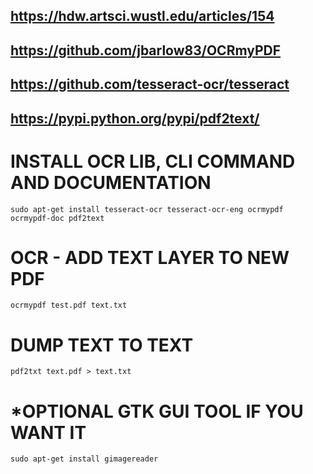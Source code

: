 ## https://hdw.artsci.wustl.edu/articles/154
## https://github.com/jbarlow83/OCRmyPDF
## https://github.com/tesseract-ocr/tesseract
## https://pypi.python.org/pypi/pdf2text/

# INSTALL OCR LIB, CLI COMMAND AND DOCUMENTATION 
```
sudo apt-get install tesseract-ocr tesseract-ocr-eng ocrmypdf ocrmypdf-doc pdf2text
```

# OCR - ADD TEXT LAYER TO NEW PDF
```
ocrmypdf test.pdf text.txt
```

# DUMP TEXT TO TEXT 
```
pdf2txt text.pdf > text.txt 
```

# *OPTIONAL GTK GUI TOOL IF YOU WANT IT 
```
sudo apt-get install gimagereader
```
